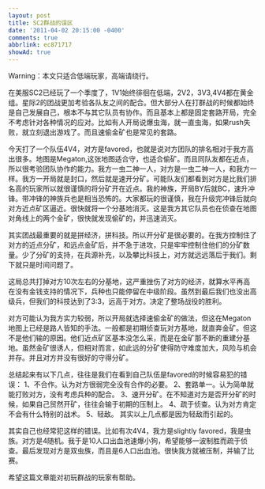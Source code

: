 ```yaml
---
layout: post
title: SC2群战的误区
date: '2011-04-02 20:15:00 -0400'
comments: true
abbrlink: ec871717
showAd: true
---
```

Warning：本文只适合低端玩家，高端请绕行。

在美服SC2已经玩了一个季度了，1V1始终徘徊在低端，2V2，3V3,4V4都在黄金组。星际2的团战更加考验各队友之间的配合。但大部分人在打群战的时候都始终是自己发展自己，根本不与其它队员有协作。而且基本上都是固定套路开局，完全不考虑针对各种情况的应对。比如有人开局说爆虫海，就一直虫海，如果rush失败，就立刻退出游戏了。而且速偷金矿也是常见的套路。

今天打了一个队伍4V4，对方是favored，也就是说对方团队的排名相对于我方高出很多。地图是Megaton,这张地图适合守，也适合偷矿。而且同队友都在近点，所以很考验团队协作的能力。我方一虫二神一人，对方是一虫二神一人，和我方一样。我方一开局就是封口，然后就是速开分矿。可能队友们都看到对方是比我们排名高的玩家所以就很谨慎的将分矿开在近点。我的神族，开局BY后就BC，速升冲锋。带冲锋的神族兵也是相当恐怖的。大家都玩的很谨慎，我在升级完冲锋后就向对方近点矿区逼近。很快就将一个分基地消灭。这是我方其它队员也在侦查在地图对角线上的两个金矿，很快就发现偷矿的，并迅速消灭。

其实团战最重要的就是拼经济，拼科技。所以开分矿是很必要的。在我方控制住了对方的近点分矿，和远点金矿后，并不急于进攻，只是牢牢控制住他们的分矿数量。少了分矿的支持，在兵源补充，以及攀比科技上，对方就远远落后于我们。剩下就只是时间问题了。

这局总共打掉对方10次左右的分基地，这严重挫伤了对方的经济，就算水平再高在没有金钱支持的情况下，兵种也只能停留在中级阶段。虽然到最后我们也没出高级兵，但我们的科技达到了3:3，远高于对方。决定了整场战役的胜利。

对方可能认为我方实力较弱，所以开局就选择速偷金矿的做法，但这在Megaton地图上已经是路人皆知的手法。一般都是初期侦查玩对方基地，就直奔金矿。但这不是他们输的原因。他们近点矿区基本没怎么采，而是在金矿那不断的重建分基地。虽然金矿很诱人，但相对而言，如此远的分矿使得防守难度加大，风险与机会并存。并且对方并没有很好的守得分矿。

总结起来有以下几点，往往是我们在看到自己队伍是favored的时候容易犯的错误：
1、不合作。认为对方很弱完全没有合作的必要。
2、套路单一。认为简单就能打败对方，没有考虑兵种的配合。
3、速开分矿。在不知道对方是否开分矿的时候，如果自己贸然开矿，往往会输于初期的压制上。
4、疏于侦查。认为对方肯定不会有什么特别的战术。
5、轻敌。 其实以上几点都是因为轻敌而引起的。

其实自己也经常犯这样的错误。比如有次4V4，我方是slightly favored，我是虫族。对方是4随机。我于是10人口出血池速爆小狗，希望能够一波制胜而疏于侦查。最后发现对方是双虫族，而且是6人口出血池。很快我方就被压制，并输了比赛。

希望这篇文章能对初玩群战的玩家有帮助。
